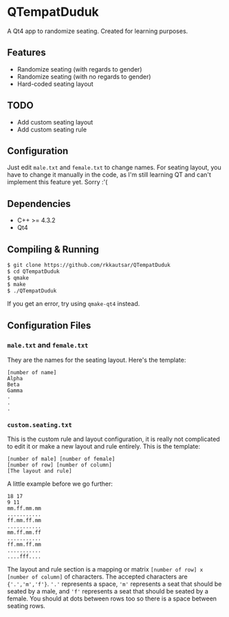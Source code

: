 QTempatDuduk
============

A Qt4 app to randomize seating. Created for learning purposes.

## Features
- Randomize seating (with regards to gender)
- Randomize seating (with no regards to gender)
- Hard-coded seating layout

## TODO
- Add custom seating layout
- Add custom seating rule

## Configuration
Just edit `male.txt` and `female.txt` to change names.
For seating layout, you have to change it manually in the code, as I'm still learning QT and can't implement this feature yet. Sorry :'(

## Dependencies
- C++ >= 4.3.2
- Qt4

## Compiling & Running
```sh
$ git clone https://github.com/rkkautsar/QTempatDuduk
$ cd QTempatDuduk
$ qmake
$ make
$ ./QTempatDuduk
```
If you get an error, try using `qmake-qt4` instead.

## Configuration Files
### `male.txt` and `female.txt`
They are the names for the seating layout. Here's the template:
```
[number of name]
Alpha
Beta
Gamma
.
.
.
```

### `custom.seating.txt`
This is the custom rule and layout configuration, it is really not complicated to edit it or make a new layout and rule entirely. This is the template:
```
[number of male] [number of female]
[number of row] [number of column]
[The layout and rule]
```
A little example before we go further:
```
18 17
9 11
mm.ff.mm.mm
...........
ff.mm.ff.mm
...........
mm.ff.mm.ff
...........
ff.mm.ff.mm
...........
....fff....
```
The layout and rule section is a mapping or matrix `[number of row] x [number of column]` of characters. The accepted characters are `{'.','m','f'}`. `'.'` represents a space, `'m'` represents a seat that should be seated by a male, and `'f'` represents a seat that should be seated by a female. You should at dots between rows too so there is a space between seating rows.

